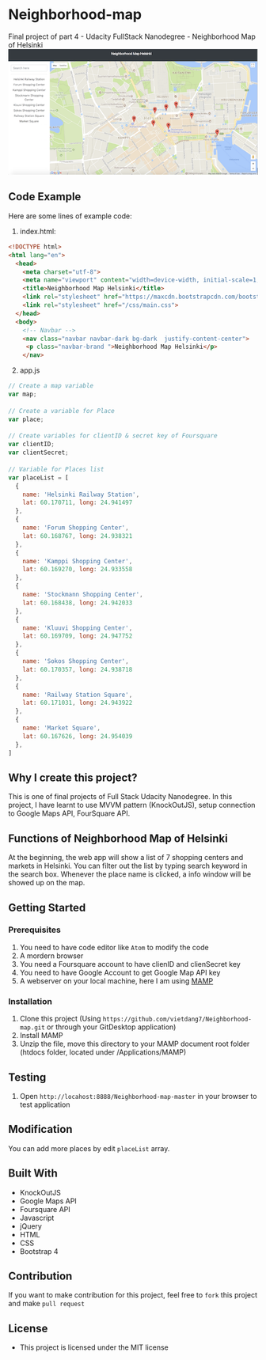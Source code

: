 # Neighborhood-map
Final project of part 4 - Udacity FullStack Nanodegree - Neighborhood Map of Helsinki 
![Web App Demo](https://github.com/vietdang7/Neighborhood-map/blob/master/img/demo.png)

## Code Example
Here are some lines of example code:
1. index.html:
```html
<!DOCTYPE html>
<html lang="en">
  <head>
    <meta charset="utf-8">
    <meta name="viewport" content="width=device-width, initial-scale=1, shrink-to-fit=no">
    <title>Neighborhood Map Helsinki</title>
    <link rel="stylesheet" href="https://maxcdn.bootstrapcdn.com/bootstrap/4.0.0-beta.2/css/bootstrap.min.css" integrity="sha384-PsH8R72JQ3SOdhVi3uxftmaW6Vc51MKb0q5P2rRUpPvrszuE4W1povHYgTpBfshb" crossorigin="anonymous">
    <link rel="stylesheet" href="/css/main.css">
  </head>
  <body>
    <!-- Navbar -->
    <nav class="navbar navbar-dark bg-dark  justify-content-center">
     <p class="navbar-brand ">Neighborhood Map Helsinki</p>
    </nav>

```
2. app.js
```javascript
// Create a map variable
var map;

// Create a variable for Place
var place;

// Create variables for clientID & secret key of Foursquare
var clientID;
var clientSecret;

// Variable for Places list
var placeList = [
  {
    name: 'Helsinki Railway Station',
    lat: 60.170711, long: 24.941497
  },
  {
    name: 'Forum Shopping Center',
    lat: 60.168767, long: 24.938321
  },
  {
    name: 'Kamppi Shopping Center',
    lat: 60.169270, long: 24.933558
  },
  {
    name: 'Stockmann Shopping Center',
    lat: 60.168438, long: 24.942033
  },
  {
    name: 'Kluuvi Shopping Center',
    lat: 60.169709, long: 24.947752
  },
  {
    name: 'Sokos Shopping Center',
    lat: 60.170357, long: 24.938718
  },
  {
    name: 'Railway Station Square',
    lat: 60.171031, long: 24.943922
  },
  {
    name: 'Market Square',
    lat: 60.167626, long: 24.954039
  },
]

```

## Why I create this project?
This is one of final projects of Full Stack Udacity Nanodegree.  In this project, I have learnt to use MVVM pattern (KnockOutJS), setup connection to Google Maps API, FourSquare API.

## Functions of Neighborhood Map of Helsinki
At the beginning, the web app will show a list of 7 shopping centers and markets in Helsinki. You can filter out the list by typing search keyword in the search box. Whenever the place name is clicked, a info window will be showed up on the map.

## Getting Started
### Prerequisites
1. You need to have code editor like `Atom` to modify the code 
2. A mordern browser
3. You need a Foursquare account to have clienID and clienSecret key
4. You need to have Google Account to get Google Map API key 
5. A webserver on your local machine, here I am using [MAMP](https://www.mamp.info/en/)

### Installation
1. Clone this project (Using `https://github.com/vietdang7/Neighborhood-map.git` or through your GitDesktop application)
2. Install MAMP
3. Unzip the file, move this directory to your MAMP document root folder (htdocs folder, located under /Applications/MAMP)


## Testing
1.  Open `http://locahost:8888/Neighborhood-map-master` in your browser to test application

## Modification
You can add more places by edit `placeList` array.

## Built With
- KnockOutJS
- Google Maps API
- Foursquare API
- Javascript
- jQuery
- HTML
- CSS
- Bootstrap 4

## Contribution
If you want to make contribution for this project, feel free to `fork` this project and make `pull request`

## License
- This project is licensed under the MIT license
